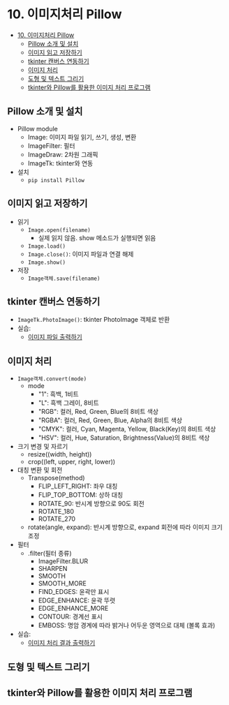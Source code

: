 # 10. 이미지처리 Pillow

<!-- TOC -->
* [10. 이미지처리 Pillow](#10-이미지처리-pillow)
  * [Pillow 소개 및 설치](#pillow-소개-및-설치)
  * [이미지 읽고 저장하기](#이미지-읽고-저장하기)
  * [tkinter 캔버스 연동하기](#tkinter-캔버스-연동하기)
  * [이미지 처리](#이미지-처리)
  * [도형 및 텍스트 그리기](#도형-및-텍스트-그리기)
  * [tkinter와 Pillow를 활용한 이미지 처리 프로그램](#tkinter와-pillow를-활용한-이미지-처리-프로그램)
<!-- TOC -->

## Pillow 소개 및 설치

- Pillow module
  - Image: 이미지 파일 읽기, 쓰기, 생성, 변환
  - ImageFilter: 필터
  - ImageDraw: 2차원 그래픽
  - ImageTk: tkinter와 연동
- 설치
  - `pip install Pillow`

## 이미지 읽고 저장하기

- 읽기
  - `Image.open(filename)`
    - 실제 읽지 않음. show 메소드가 실행되면 읽음
  - `Image.load()`
  - `Image.close()`: 이미지 파일과 연결 해제
  - `Image.show()`
- 저장
  - `Image객체.save(filename)`

## tkinter 캔버스 연동하기

- `ImageTk.PhotoImage()`: tkinter PhotoImage 객체로 반환
- 실습:
  - [이미지 파일 출력하기](10/1.py)

## 이미지 처리

- `Image객체.convert(mode)`
  - mode
    - "1": 흑백, 1비트
    - "L": 흑백 그레이, 8비트
    - "RGB": 컬러, Red, Green, Blue의 8비트 색상
    - "RGBA": 컬러, Red, Green, Blue, Alpha의 8비트 색상
    - "CMYK": 컬러, Cyan, Magenta, Yellow, Black(Key)의 8비트 색상
    - "HSV": 컬러, Hue, Saturation, Brightness(Value)의 8비트 색상
- 크기 변경 및 자르기
  - resize((width, height))
  - crop((left, upper, right, lower))
- 대칭 변환 및 회전
  - Transpose(method)
    - FLIP_LEFT_RIGHT: 좌우 대칭
    - FLIP_TOP_BOTTOM: 상하 대칭
    - ROTATE_90: 반시계 방향으로 90도 회전
    - ROTATE_180
    - ROTATE_270
  - rotate(angle, expand): 반시계 방향으로, expand 회전에 따라 이미지 크기 조정
- 필터
  - .filter(필터 종류)
    - ImageFilter.BLUR
    - SHARPEN
    - SMOOTH
    - SMOOTH_MORE
    - FIND_EDGES: 윤곽만 표시
    - EDGE_ENHANCE: 윤곽 뚜렷
    - EDGE_ENHANCE_MORE
    - CONTOUR: 경계선 표시
    - EMBOSS: 명암 경계에 따라 밝거나 어두운 영역으로 대체 (볼록 효과)
- 실습:
  - [이미지 처리 결과 출력하기](10/2.py)

## 도형 및 텍스트 그리기
## tkinter와 Pillow를 활용한 이미지 처리 프로그램